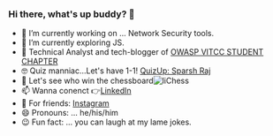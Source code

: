### Hi there, what's up buddy? 👋

- 🔭 I’m currently working on ... Network Security tools.
- 🌱 I’m currently exploring JS.
- 🧔 Technical Analyst and tech-blogger of [OWASP VITCC STUDENT CHAPTER](http://blog.owaspvit.com/)
- 🤓 Quiz manniac...Let's have 1-1! [QuizUp: Sparsh Raj](https://www.quizup.com/)
- 🤔 Let's see who win the chessboard![liChess](https://lichess.org/cMvUwSzw)
- 📫 Wanna conenct 👉[LinkedIn](www.linkedin.com/in/sparsh-raj-sr2610)
- 👻 For friends: [Instagram](https://www.instagram.com/sparsshhhh_/)
- 😄 Pronouns: ... he/his/him
- 😉 Fun fact: ... you can laugh at my lame jokes.

